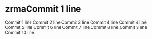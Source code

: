 # zrmaCommit 1 line
Commit 1 line
Commit 2 line
Commit 3 line
Commit 4 line
Commit 4 line
Commit 5 line
Commit 6 line
Commit 7 line
Commit 8 line
Commit 9 line
Commit 10 line
